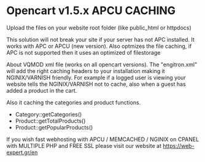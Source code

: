 # Opencart v1.5.x APCU CACHING
Upload the files on your website root folder (like public_html or httpdocs)

This solution will not break your site if your server has not APC installed.
It works with APC or APCU (new version). Also optmizes the file caching, if APC is not supported then it uses an optimized of filestorage

About VQMOD xml file (works on all opencart versions).
The "engitron.xml" will add the right caching headers to your installation making it NGINIX/VARNISH friendly. For example if a logged user is viewing your website tells the NGINIX/VARNISH not to cache, also when a guest has added a product in the cart.

Also it caching the categories and product functions.

- Category::getCategories()
- Product::getTotalProducts()
- Product::getPopularProducts()

If you wish fast webhosting with APCU / MEMCACHED / NGINIX on CPANEL with MULTIPLE PHP and FREE SSL please visit our website at https://web-expert.gr/en
